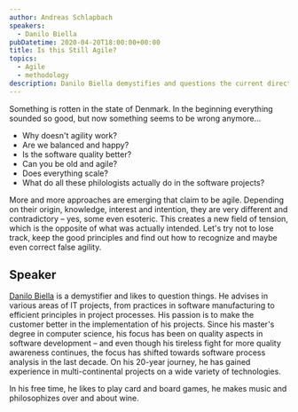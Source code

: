 ```yaml
---
author: Andreas Schlapbach
speakers:
  - Danilo Biella
pubDatetime: 2020-04-20T18:00:00+00:00
title: Is this Still Agile?
topics:
  - Agile
  - methodology
description: Danilo Biella demystifies and questions the current direction agile methodologies are developing.
---
```


Something is rotten in the state of Denmark. In the beginning everything sounded so good, but now something seems to be wrong anymore...

- Why doesn't agility work?
- Are we balanced and happy?
- Is the software quality better?
- Can you be old and agile?
- Does everything scale?
- What do all these philologists actually do in the software projects?

More and more approaches are emerging that claim to be agile. Depending on their origin, knowledge, interest and intention, they are very different and contradictory – yes, some even esoteric. This creates a new field of tension, which is the opposite of what was actually intended. Let's try not to lose track, keep the good principles and find out how to recognize and maybe even correct false agility.

## Speaker

[Danilo Biella](https://www.linkedin.com/in/danilo-biella-3564a41/) is a demystifier and likes to question things. He advises in various areas of IT projects, from practices in software manufacturing to efficient principles in project processes. His passion is to make the customer better in the implementation of his projects. Since his master's degree in computer science, his focus has been on quality aspects in software development – and even though his tireless fight for more quality awareness continues, the focus has shifted towards software process analysis in the last decade. On his 20-year journey, he has gained experience in multi-continental projects on a wide variety of technologies.

In his free time, he likes to play card and board games, he makes music and philosophizes over and about wine.
